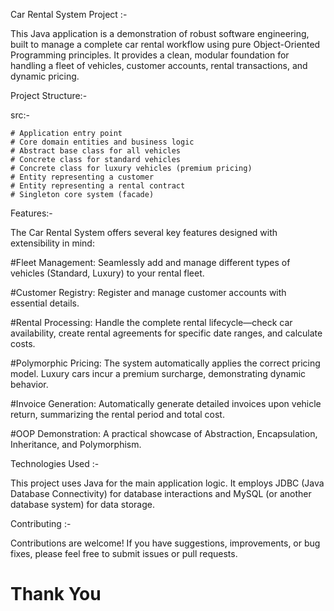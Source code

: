 Car Rental System Project :-

This Java application is a demonstration of robust software engineering, built to manage a complete car rental workflow using pure Object-Oriented Programming principles. It provides a clean, modular foundation for handling a fleet of vehicles, customer accounts, rental transactions, and dynamic pricing.

Project Structure:-

src:-

    # Application entry point
    # Core domain entities and business logic
    # Abstract base class for all vehicles
    # Concrete class for standard vehicles
    # Concrete class for luxury vehicles (premium pricing)
    # Entity representing a customer
    # Entity representing a rental contract
    # Singleton core system (facade)
      

Features:-

The Car Rental System offers several key features designed with extensibility in mind: 

#Fleet Management: Seamlessly add and manage different types of vehicles (Standard, Luxury) to your rental fleet.  

#Customer Registry: Register and manage customer accounts with essential details.  

#Rental Processing: Handle the complete rental lifecycle—check car availability, create rental agreements for specific date ranges, and calculate costs. 

#Polymorphic Pricing: The system automatically applies the correct pricing model. Luxury cars incur a premium surcharge, demonstrating dynamic behavior.

#Invoice Generation: Automatically generate detailed invoices upon vehicle return, summarizing the rental period and total cost. 

#OOP Demonstration: A practical showcase of Abstraction, Encapsulation, Inheritance, and Polymorphism.

Technologies Used :-

This project uses Java for the main application logic. It employs JDBC (Java Database Connectivity) for database interactions and MySQL (or another database system) for data storage.

Contributing :-

Contributions are welcome! If you have suggestions, improvements, or bug fixes, please feel free to submit issues or pull requests.

# Thank You



